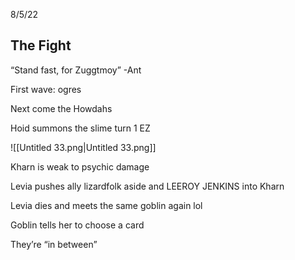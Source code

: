 8/5/22

## The Fight

“Stand fast, for Zuggtmoy” -Ant

First wave: ogres

Next come the Howdahs

Hoid summons the slime turn 1 EZ

  

![[Untitled 33.png|Untitled 33.png]]

Kharn is weak to psychic damage

Levia pushes ally lizardfolk aside and LEEROY JENKINS into Kharn

  

Levia dies and meets the same goblin again lol

Goblin tells her to choose a card

They’re “in between”